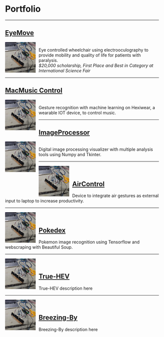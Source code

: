 # Portfolio
---
## [EyeMove](/sample_page)
<img align="left" style="padding-right:10px" width="100" height="100" src="images/aircontrol.jpg"/><br>
Eye controlled wheelchair using electrooculography to provide mobility and quality of life for patients with paralysis.<br>
*$20,000 scholarship, First Place and Best in Category at International Science Fair*<br>

---
## [MacMusic Control](https://github.com/mshah0686/MacMusicControl)
<img align="left" style="padding-right:10px" width="100" height="100" src="images/aircontrol.jpg"/><br>
Gesture recognition with machine learning on Hexiwear, a wearable IOT device, to control music.<br>

---
## [ImageProcessor](https://github.com/mshah0686/ImageProcessor)
<img align="left" style="padding-right:10px" width="100" height="100" src="images/aircontrol.jpg"/><br>
Digital image processing visualizer with multiple analysis tools using Numpy and Tkinter.<br>

---
<img align="left" style="padding-right:10px" width="100" height="100" src="images/aircontrol.jpg"/><br>
## [AirControl](https://github.com/mshah0686/AirControl)
Device to integrate air gestures as external input to laptop to increase productivity.<br>

---
<img align="left" style="padding-right:10px" width="100" height="100" src="images/aircontrol.jpg"/><br>
## [Pokedex](https://github.com/mshah0686/pokedex)
Pokemon image recognition using Tensorflow and webscraping with Beautiful Soup.<br>

---
<img align="left" style="padding-right:10px" width="100" height="100" src="images/aircontrol.jpg"/><br>
## [True-HEV](http://example.com/)
True-HEV description here<br>

---
<img align="left" style="padding-right:10px" width="100" height="100" src="images/aircontrol.jpg"/><br>
## [Breezing-By](http://example.com/)
Breezing-By description here<br>
